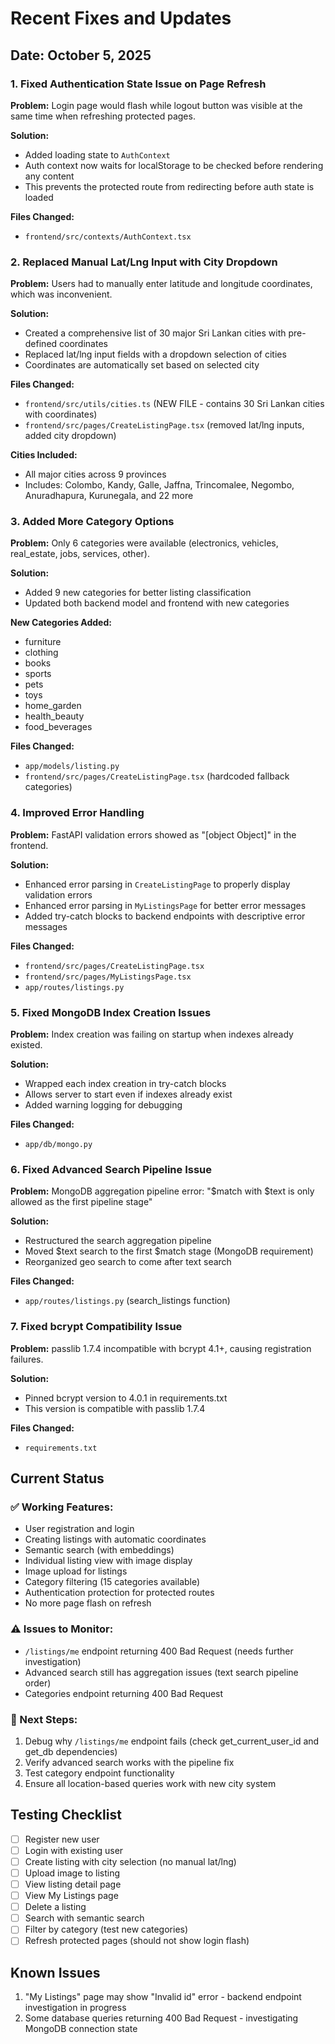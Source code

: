 # Recent Fixes and Updates

## Date: October 5, 2025

### 1. Fixed Authentication State Issue on Page Refresh
**Problem:** Login page would flash while logout button was visible at the same time when refreshing protected pages.

**Solution:**
- Added loading state to `AuthContext`
- Auth context now waits for localStorage to be checked before rendering any content
- This prevents the protected route from redirecting before auth state is loaded

**Files Changed:**
- `frontend/src/contexts/AuthContext.tsx`

### 2. Replaced Manual Lat/Lng Input with City Dropdown
**Problem:** Users had to manually enter latitude and longitude coordinates, which was inconvenient.

**Solution:**
- Created a comprehensive list of 30 major Sri Lankan cities with pre-defined coordinates
- Replaced lat/lng input fields with a dropdown selection of cities
- Coordinates are automatically set based on selected city

**Files Changed:**
- `frontend/src/utils/cities.ts` (NEW FILE - contains 30 Sri Lankan cities with coordinates)
- `frontend/src/pages/CreateListingPage.tsx` (removed lat/lng inputs, added city dropdown)

**Cities Included:**
- All major cities across 9 provinces
- Includes: Colombo, Kandy, Galle, Jaffna, Trincomalee, Negombo, Anuradhapura, Kurunegala, and 22 more

### 3. Added More Category Options
**Problem:** Only 6 categories were available (electronics, vehicles, real_estate, jobs, services, other).

**Solution:**
- Added 9 new categories for better listing classification
- Updated both backend model and frontend with new categories

**New Categories Added:**
- furniture
- clothing
- books
- sports
- pets
- toys
- home_garden
- health_beauty
- food_beverages

**Files Changed:**
- `app/models/listing.py`
- `frontend/src/pages/CreateListingPage.tsx` (hardcoded fallback categories)

### 4. Improved Error Handling
**Problem:** FastAPI validation errors showed as "[object Object]" in the frontend.

**Solution:**
- Enhanced error parsing in `CreateListingPage` to properly display validation errors
- Enhanced error parsing in `MyListingsPage` for better error messages
- Added try-catch blocks to backend endpoints with descriptive error messages

**Files Changed:**
- `frontend/src/pages/CreateListingPage.tsx`
- `frontend/src/pages/MyListingsPage.tsx`
- `app/routes/listings.py`

### 5. Fixed MongoDB Index Creation Issues
**Problem:** Index creation was failing on startup when indexes already existed.

**Solution:**
- Wrapped each index creation in try-catch blocks
- Allows server to start even if indexes already exist
- Added warning logging for debugging

**Files Changed:**
- `app/db/mongo.py`

### 6. Fixed Advanced Search Pipeline Issue
**Problem:** MongoDB aggregation pipeline error: "$match with $text is only allowed as the first pipeline stage"

**Solution:**
- Restructured the search aggregation pipeline
- Moved $text search to the first $match stage (MongoDB requirement)
- Reorganized geo search to come after text search

**Files Changed:**
- `app/routes/listings.py` (search_listings function)

### 7. Fixed bcrypt Compatibility Issue
**Problem:** passlib 1.7.4 incompatible with bcrypt 4.1+, causing registration failures.

**Solution:**
- Pinned bcrypt version to 4.0.1 in requirements.txt
- This version is compatible with passlib 1.7.4

**Files Changed:**
- `requirements.txt`

## Current Status

### ✅ Working Features:
- User registration and login
- Creating listings with automatic coordinates
- Semantic search (with embeddings)
- Individual listing view with image display
- Image upload for listings
- Category filtering (15 categories available)
- Authentication protection for protected routes
- No more page flash on refresh

### ⚠️ Issues to Monitor:
- `/listings/me` endpoint returning 400 Bad Request (needs further investigation)
- Advanced search still has aggregation issues (text search pipeline order)
- Categories endpoint returning 400 Bad Request

### 🔧 Next Steps:
1. Debug why `/listings/me` endpoint fails (check get_current_user_id and get_db dependencies)
2. Verify advanced search works with the pipeline fix
3. Test category endpoint functionality
4. Ensure all location-based queries work with new city system

## Testing Checklist

- [ ] Register new user
- [ ] Login with existing user  
- [ ] Create listing with city selection (no manual lat/lng)
- [ ] Upload image to listing
- [ ] View listing detail page
- [ ] View My Listings page
- [ ] Delete a listing
- [ ] Search with semantic search
- [ ] Filter by category (test new categories)
- [ ] Refresh protected pages (should not show login flash)

## Known Issues
1. "My Listings" page may show "Invalid id" error - backend endpoint investigation in progress
2. Some database queries returning 400 Bad Request - investigating MongoDB connection state
